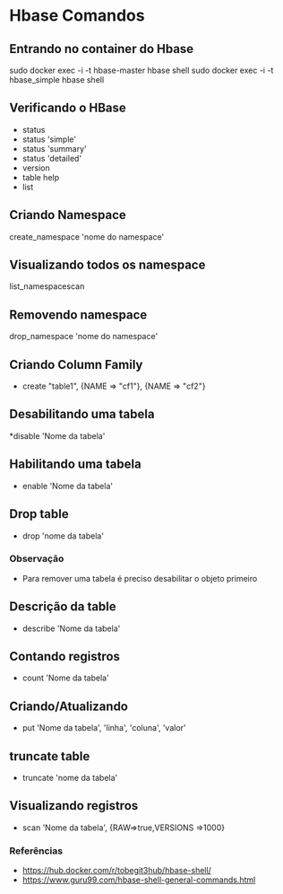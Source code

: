 # Hbase Comandos


## Entrando no container do Hbase
sudo docker exec -i -t hbase-master hbase shell
sudo docker exec -i -t hbase_simple hbase shell


## Verificando o HBase
* status
* status 'simple'
* status 'summary'
* status 'detailed'
* version
* table help
* list

## Criando Namespace
create_namespace 'nome do namespace'

## Visualizando todos os namespace
list_namespacescan

## Removendo namespace
drop_namespace 'nome do namespace'

## Criando Column Family
* create "table1", {NAME => "cf1"}, {NAME => "cf2"}


## Desabilitando uma tabela
*disable 'Nome da tabela'


## Habilitando uma tabela
* enable 'Nome da tabela'


## Drop table
* drop 'nome da tabela'


### Observação
* Para remover uma tabela é preciso desabilitar o objeto primeiro


## Descrição da table
* describe 'Nome da tabela'


## Contando registros
* count 'Nome da tabela'


## Criando/Atualizando
* put 'Nome da tabela', 'linha', 'coluna', 'valor'


## truncate table 
* truncate 'nome da tabela'


## Visualizando registros
* scan 'Nome da tabela', {RAW=>true,VERSIONS =>1000}


### Referências
* https://hub.docker.com/r/tobegit3hub/hbase-shell/
* https://www.guru99.com/hbase-shell-general-commands.html


